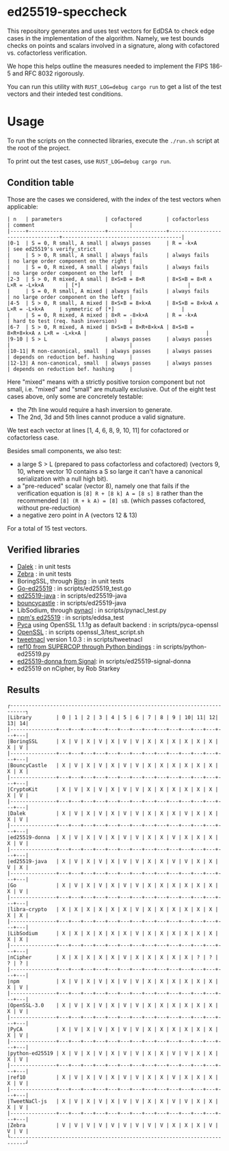 # ed25519-speccheck

This repository generates and uses test vectors for EdDSA to check edge cases
in the implementation of the algorithm. Namely, we test bounds checks on points
and scalars involved in a signature, along with cofactored vs. cofactorless verification.

We hope this helps outline the measures needed to implement the FIPS 186-5 and
RFC 8032 rigorously.

You can run this utility with `RUST_LOG=debug cargo run` to get a list of the
test vectors and their inteded test conditions.

# Usage

To run the scripts on the connected libraries, execute the `./run.sh` script at
the root of the project.

To print out the test cases, use `RUST_LOG=debug cargo run`.

## Condition table

Those are the cases we considered, with the index of the test vectors when applicable:

```
| n   | parameters              | cofactored        | cofactorless                     | comment                               |
|-----+-------------------------+-------------------+----------------------------------+---------------------------------------|
|0-1  | S = 0, R small, A small | always passes     | R = -k×A                         | see ed25519's verify_strict           |
|     | S > 0, R small, A small | always fails      | always fails                     | no large order component on the right |
|     | S = 0, R mixed, A small | always fails      | always fails                     | no large order component on the left  |
|2-3  | S > 0, R mixed, A small | 8×S×B = 8×R       | 8×S×B = 8×R ∧ L×R = -L×k×A       | [*]                                   |
|     | S = 0, R small, A mixed | always fails      | always fails                     | no large order component on the left  |
|4-5  | S > 0, R small, A mixed | 8×S×B = 8×k×A     | 8×S×B = 8×k×A ∧ L×R = -L×k×A     | symmetric of [*]                      |
|     | S = 0, R mixed, A mixed | 8×R = -8×k×A      | R = -k×A                         | hard to test (req. hash inversion)    |
|6-7  | S > 0, R mixed, A mixed | 8×S×B = 8×R+8×k×A | 8×S×B = 8×R+8×k×A ∧ L×R = -L×k×A |                                       |
|9-10 | S > L                   | always passes     | always passes                    |                                       |
|10-11| R non-canonical, small  | always passes     | always passes                    | depends on reduction bef. hashing     |
|12-13| A non-canonical, small  | always passes     | always passes                    | depends on reduction bef. hashing     |
```

Here "mixed" means with a strictly positive torsion component but not small,
i.e. "mixed" and "small" are mutually exclusive. Out of the eight test cases
above, only some are concretely testable:

-  the 7th line would require a hash inversion to generate.
- The 2nd, 3d and 5th lines cannot produce a valid signature.

We test each vector at lines [1, 4, 6, 8, 9, 10, 11] for cofactored or cofactorless case.

Besides small components, we also test:

- a large S > L (prepared to pass cofactorless and cofactored) (vectors 9, 10,
  where vector 10 contains a S so large it can't have a canonical serialization
  with a null high bit).
- a "pre-reduced" scalar (vector 8), namely one that fails if the verification equation is
  `[8] R + [8 k] A = [8 s] B` rather than the recommended `[8] (R + k A) = [8] sB`.
  (which passes cofactored, without pre-reduction)
- a negative zero point in A (vectors 12 & 13)

For a total of 15 test vectors.

## Verified libraries

- [Dalek](https://github.com/dalek-cryptography/ed25519-dalek) : in unit tests
- [Zebra](https://github.com/ZcashFoundation/ed25519-zebra) : in unit tests
- BoringSSL, through [Ring](https://github.com/briansmith/ring) : in unit tests
- [Go-ed25519](https://golang.org/pkg/crypto/ed25519/) : in scripts/ed25519_test.go
- [ed25519-java](https://github.com/str4d/ed25519-java) : in scripts/ed25519-java
- [bouncycastle](https://www.bouncycastle.org/) : in scripts/ed25519-java
- LibSodium, through [pynacl](https://github.com/pyca/pynacl) : in scripts/pynacl_test.py
- [npm's ed25519](https://www.npmjs.com/package/ed25519) : in scripts/eddsa_test
- [Pyca](https://cryptography.io/en/latest/) using OpenSSL 1.1.1g as default backend : in scripts/pyca-openssl
- [OpenSSL](https://github.com/openssl/openssl) : in scripts openssl_3/test_script.sh
- [tweetnacl](https://www.npmjs.com/package/tweetnacl) version 1.0.3 : in scripts/tweetnacl
- [ref10 from SUPERCOP through Python bindings](https://github.com/warner/python-ed25519) : in scripts/python-ed25519.py
- [ed25519-donna from Signal](https://github.com/signalapp/libsignal-protocol-c.git): in scripts/ed25519-signal-donna
- ed25519 on nCipher, by Rob Starkey

## Results

```
┌---------------------------------------------------------------------------┐
|Library        | 0 | 1 | 2 | 3 | 4 | 5 | 6 | 7 | 8 | 9 | 10| 11| 12| 13| 14|
|---------------+---+---+---+---+---+---+---+---+---+---+---+---+---+---+---|
|BoringSSL      | X | V | X | V | X | V | V | X | X | X | X | X | X | X | V |
|---------------+---+---+---+---+---+---+---+---+---+---+---+---+---+---+---|
|BouncyCastle   | X | V | X | V | X | V | V | X | X | X | X | X | X | X | X |
|---------------+---+---+---+---+---+---+---+---+---+---+---+---+---+---+---|
|CryptoKit      | X | V | X | V | X | V | V | X | X | X | X | X | X | X | V |
|---------------+---+---+---+---+---+---+---+---+---+---+---+---+---+---+---|
|Dalek          | X | V | X | V | X | V | V | X | X | X | V | X | X | X | V |
|---------------+---+---+---+---+---+---+---+---+---+---+---+---+---+---+---|
|ed25519-donna  | X | V | X | V | X | V | V | X | X | V | X | X | X | X | V |
|---------------+---+---+---+---+---+---+---+---+---+---+---+---+---+---+---|
|ed25519-java   | X | V | X | V | X | V | V | X | X | V | V | X | X | V | X |
|---------------+---+---+---+---+---+---+---+---+---+---+---+---+---+---+---|
|Go             | X | V | X | V | X | V | V | X | X | X | X | X | X | X | V |
|---------------+---+---+---+---+---+---+---+---+---+---+---+---+---+---+---|
|libra-crypto   | X | X | X | X | X | X | V | X | X | X | X | X | X | X | X |
|---------------+---+---+---+---+---+---+---+---+---+---+---+---+---+---+---|
|LibSodium      | X | X | X | X | X | X | V | X | X | X | X | X | X | X | X |
|---------------+---+---+---+---+---+---+---+---+---+---+---+---+---+---+---|
|nCipher        | X | X | X | X | X | V | X | X | X | X | X | ? | ? | ? | ? |
|---------------+---+---+---+---+---+---+---+---+---+---+---+---+---+---+---|
|npm            | X | V | X | V | X | V | V | X | X | X | X | X | X | X | V |
|---------------+---+---+---+---+---+---+---+---+---+---+---+---+---+---+---|
|OpenSSL-3.0    | X | V | X | V | X | V | V | X | X | X | X | X | X | X | V |
|---------------+---+---+---+---+---+---+---+---+---+---+---+---+---+---+---|
|PyCA           | X | V | X | V | X | V | V | X | X | X | X | X | X | X | V |
|---------------+---+---+---+---+---+---+---+---+---+---+---+---+---+---+---|
|python-ed25519 | X | V | X | V | X | V | V | X | X | V | V | X | X | X | V |
|---------------+---+---+---+---+---+---+---+---+---+---+---+---+---+---+---|
|ref10          | X | V | X | V | X | V | V | X | X | V | X | X | X | X | V |
|---------------+---+---+---+---+---+---+---+---+---+---+---+---+---+---+---|
|TweetNaCl-js   | X | V | X | V | X | V | V | X | X | V | V | X | X | X | V |
|---------------+---+---+---+---+---+---+---+---+---+---+---+---+---+---+---|
|Zebra          | V | V | V | V | V | V | V | V | V | X | X | X | V | V | V |
└---------------------------------------------------------------------------┘

```
